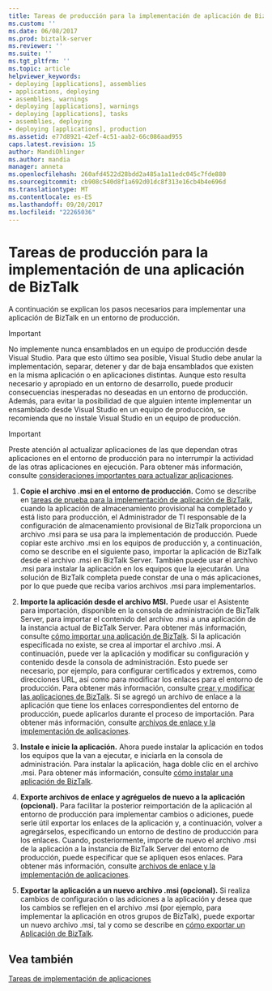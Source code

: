 ```yaml
---
title: Tareas de producción para la implementación de aplicación de BizTalk | Documentos de Microsoft
ms.custom: ''
ms.date: 06/08/2017
ms.prod: biztalk-server
ms.reviewer: ''
ms.suite: ''
ms.tgt_pltfrm: ''
ms.topic: article
helpviewer_keywords:
- deploying [applications], assemblies
- applications, deploying
- assemblies, warnings
- deploying [applications], warnings
- deploying [applications], tasks
- assemblies, deploying
- deploying [applications], production
ms.assetid: e77d8921-42ef-4c51-aab2-66c086aad955
caps.latest.revision: 15
author: MandiOhlinger
ms.author: mandia
manager: anneta
ms.openlocfilehash: 260afd4522d28bdd2a485a1a11edc045c7fde880
ms.sourcegitcommit: cb908c540d8f1a692d01dc8f313e16cb4b4e696d
ms.translationtype: MT
ms.contentlocale: es-ES
ms.lasthandoff: 09/20/2017
ms.locfileid: "22265036"
---
```

# <a name="production-tasks-for-biztalk-application-deployment"></a>Tareas de producción para la implementación de una aplicación de BizTalk
A continuación se explican los pasos necesarios para implementar una aplicación de BizTalk en un entorno de producción.  
  
> [!IMPORTANT]
>  No implemente nunca ensamblados en un equipo de producción desde Visual Studio. Para que esto último sea posible, Visual Studio debe anular la implementación, separar, detener y dar de baja ensamblados que existen en la misma aplicación o en aplicaciones distintas. Aunque esto resulta necesario y apropiado en un entorno de desarrollo, puede producir consecuencias inesperadas no deseadas en un entorno de producción. Además, para evitar la posibilidad de que alguien intente implementar un ensamblado desde Visual Studio en un equipo de producción, se recomienda que no instale Visual Studio en un equipo de producción.  
  
> [!IMPORTANT]
>  Preste atención al actualizar aplicaciones de las que dependan otras aplicaciones en el entorno de producción para no interrumpir la actividad de las otras aplicaciones en ejecución. Para obtener más información, consulte [consideraciones importantes para actualizar aplicaciones](../core/important-considerations-for-updating-applications.md).  
  
1.  **Copie el archivo .msi en el entorno de producción.** Como se describe en [tareas de prueba para la implementación de aplicación de BizTalk](../core/testing-tasks-for-biztalk-application-deployment.md), cuando la aplicación de almacenamiento provisional ha completado y está listo para producción, el Administrador de TI responsable de la configuración de almacenamiento provisional de BizTalk proporciona un archivo .msi para se usa para la implementación de producción. Puede copiar este archivo .msi en los equipos de producción y, a continuación, como se describe en el siguiente paso, importar la aplicación de BizTalk desde el archivo .msi en BizTalk Server. También puede usar el archivo .msi para instalar la aplicación en los equipos que la ejecutarán. Una solución de BizTalk completa puede constar de una o más aplicaciones, por lo que puede que reciba varios archivos .msi para implementarlos.  
  
2.  **Importe la aplicación desde el archivo MSI.** Puede usar el Asistente para importación, disponible en la consola de administración de BizTalk Server, para importar el contenido del archivo .msi a una aplicación de la instancia actual de BizTalk Server. Para obtener más información, consulte [cómo importar una aplicación de BizTalk](../core/how-to-import-a-biztalk-application.md). Si la aplicación especificada no existe, se crea al importar el archivo .msi. A continuación, puede ver la aplicación y modificar su configuración y contenido desde la consola de administración. Esto puede ser necesario, por ejemplo, para configurar certificados y extremos, como direcciones URL, así como para modificar los enlaces para el entorno de producción. Para obtener más información, consulte [crear y modificar las aplicaciones de BizTalk](../core/creating-and-modifying-biztalk-applications.md). Si se agregó un archivo de enlace a la aplicación que tiene los enlaces correspondientes del entorno de producción, puede aplicarlos durante el proceso de importación. Para obtener más información, consulte [archivos de enlace y la implementación de aplicaciones](../core/binding-files-and-application-deployment.md).  
  
3.  **Instale e inicie la aplicación.** Ahora puede instalar la aplicación en todos los equipos que la van a ejecutar, e iniciarla en la consola de administración. Para instalar la aplicación, haga doble clic en el archivo .msi. Para obtener más información, consulte [cómo instalar una aplicación de BizTalk](../core/how-to-install-a-biztalk-application.md).  
  
4.  **Exporte archivos de enlace y agréguelos de nuevo a la aplicación (opcional).** Para facilitar la posterior reimportación de la aplicación al entorno de producción para implementar cambios o adiciones, puede serle útil exportar los enlaces de la aplicación y, a continuación, volver a agregárselos, especificando un entorno de destino de producción para los enlaces. Cuando, posteriormente, importe de nuevo el archivo .msi de la aplicación a la instancia de BizTalk Server del entorno de producción, puede especificar que se apliquen esos enlaces. Para obtener más información, consulte [archivos de enlace y la implementación de aplicaciones](../core/binding-files-and-application-deployment.md).  
  
5.  **Exportar la aplicación a un nuevo archivo .msi (opcional).** Si realiza cambios de configuración o las adiciones a la aplicación y desea que los cambios se reflejen en el archivo .msi (por ejemplo, para implementar la aplicación en otros grupos de BizTalk), puede exportar un nuevo archivo .msi, tal y como se describe en [cómo exportar un Aplicación de BizTalk](../core/how-to-export-a-biztalk-application.md).  
  
## <a name="see-also"></a>Vea también  
 [Tareas de implementación de aplicaciones](../core/application-deployment-tasks.md)